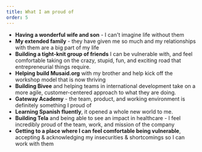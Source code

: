 ```yaml
---
title: What I am proud of
order: 5
---
```

- **Having a wonderful wife and son** - I can't imagine life without them
- **My extended family** - they have given me so much and my relationships with them are a big part of my life
- **Building a tight-knit group of friends** I can be vulnerable with, and feel comfortable taking on the crazy, stupid, fun, and exciting road that entrepreneurial things require. 
- **Helping build Musaid.org** with my brother and help kick off the workshop model that is now thriving
- **Building Bivee** and helping teams in international development take on a more agile, customer-centered approach to what they are doing.
- **Gateway Academy** - the team, product, and working environment is definitely something I proud of
- **Learning Spanish fluently**, it opened a whole new world to me. 
- **Building Tela** and being able to see an impact in healthcare - I feel incredibly proud of the team, work, and mission of the company
- **Getting to a place where I can feel comfortable being vulnerable**, accepting & acknowledging my insecurities & shortcomings so I can work with them
